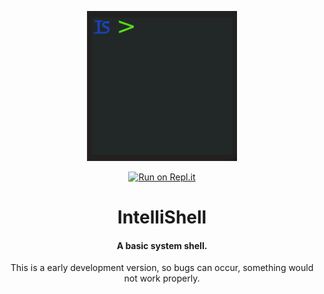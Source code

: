 <div align="center">

<img src="resources/intellishell.png" align="center"
     alt="IntelliShell logo" width="240" height="240"><br><br>
[![Run on Repl.it](https://repl.it/badge/github/rahmanlar/intellishell)](http://intellishell.rahmanlarrepl.run/)
# IntelliShell
#### A basic system shell.
This is a early development version, so bugs can occur, something would not work properly.
</div>


